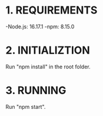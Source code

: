 # 1. REQUIREMENTS

-Node.js: 16.17.1
-npm: 8.15.0

# 2. INITIALIZTION

Run "npm install" in the root folder.

# 3. RUNNING

Run "npm start".
